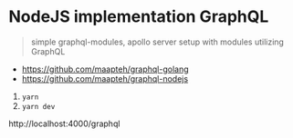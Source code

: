 # NodeJS implementation GraphQL
> simple graphql-modules, apollo server setup with modules utilizing GraphQL

- https://github.com/maapteh/graphql-golang
- https://github.com/maapteh/graphql-nodejs

1. `yarn`
2. `yarn dev`

http://localhost:4000/graphql
